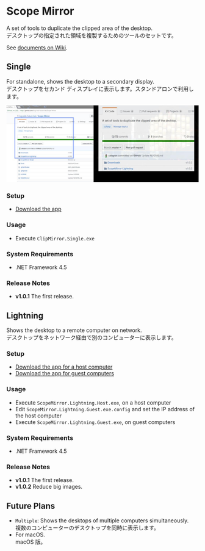 # Scope Mirror
A set of tools to duplicate the clipped area of the desktop.  
デスクトップの指定された領域を複製するためのツールのセットです。

See [documents on Wiki](https://github.com/sakapon/Scope-Mirror/wiki).

## Single
For standalone, shows the desktop to a secondary display.  
デスクトップをセカンド ディスプレイに表示します。スタンドアロンで利用します。

![ScopeMirror.Single](Images/ScopeMirror.Single-1.0.1.jpg)

### Setup
- [Download the app](https://github.com/sakapon/Scope-Mirror/raw/master/Downloads/ClipMirror.Single-1.0.1.zip)

### Usage
- Execute `ClipMirror.Single.exe`

### System Requirements
- .NET Framework 4.5

### Release Notes
- **v1.0.1** The first release.

## Lightning
Shows the desktop to a remote computer on network.  
デスクトップをネットワーク経由で別のコンピューターに表示します。

### Setup
- [Download the app for a host computer](https://github.com/sakapon/Scope-Mirror/raw/master/Downloads/ScopeMirror.Lightning.Host-1.0.1.zip)
- [Download the app for guest computers](https://github.com/sakapon/Scope-Mirror/raw/master/Downloads/ScopeMirror.Lightning.Guest-1.0.2.zip)

### Usage
- Execute `ScopeMirror.Lightning.Host.exe`, on a host computer
- Edit `ScopeMirror.Lightning.Guest.exe.config` and set the IP address of the host computer
- Execute `ScopeMirror.Lightning.Guest.exe`, on guest computers

### System Requirements
- .NET Framework 4.5

### Release Notes
- **v1.0.1** The first release.
- **v1.0.2** Reduce big images.

## Future Plans
- `Multiple`: Shows the desktops of multiple computers simultaneously.  
複数のコンピューターのデスクトップを同時に表示します。
- For macOS.  
macOS 版。
